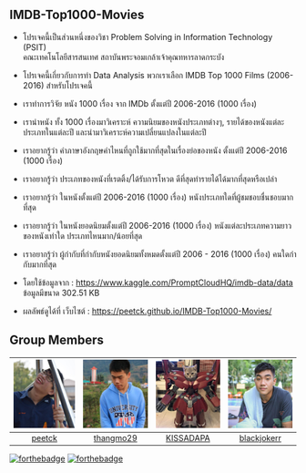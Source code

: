 ## IMDB-Top1000-Movies
* โปรเจคนี้เป็นส่วนหนึ่งของวิชา Problem Solving in Information Technology (PSIT)  
คณะเทคโนโลยีสารสนเทศ สถาบันพระจอมเกล้าเจ้าคุณทหารลาดกระบัง

* โปรเจคนี้เกี่ยวกับการทํา Data Analysis พวกเราเลือก IMDB Top 1000 Films (2006-2016) สําหรับโปรเจคนี้

* เราทำการวิจัย หนัง 1000 เรื่อง จาก IMDb ตั้งแต่ปี 2006-2016 (1000 เรื่อง)

* เรานำหนัง ทั้ง 1000 เรื่องมาวิเคราะห์ ความนิยมของหนังประเภทต่างๆ, รายได้ของหนังแต่ละประเภทในแต่ละปี และนำมาวิเคราะห์ความเปลี่ยนแปลงในแต่ละปี

* เราอยากรู้ว่า คําภาษาอังกฤษคําไหนที่ถูกใช้มากที่สุดในเรื่องย่อของหนัง ตั้งแต่ปี 2006-2016 (1000 เรื่อง)

* เราอยากรู้ว่า ประเภทของหนังที่เรตติ้ง/ได้รับการโหวต ดีที่สุดทํารายได้ได้มากที่สุดหรือเปล่า

* เราอยากรู้ว่า ในหนังตั้งแต่ปี 2006-2016 (1000 เรื่อง) หนังประเภทใดที่ผู้ชมชอบชื่นชอบมากที่สุด

* เราอยากรู้ว่า ในหนังยอดนิยมตั้งแต่ปี 2006-2016 (1000 เรื่อง) หนังแต่ละประเภทความยาวของหนังเท่าใด ประเภทไหนมาก/น้อยที่สุด

* เราอยากรู้ว่า ผู้กํากับที่กํากับหนังยอดนิยมทั้งหมดตั้งแต่ปี 2006 - 2016 (1000 เรื่อง) คนใดกํากับมากที่สุด

* โดยใช้ข้อมูลจาก : https://www.kaggle.com/PromptCloudHQ/imdb-data/data ข้อมูลมีขนาด 302.51 KB

* ผลลัพธ์ดูได้ที่ เว็บไซต์ : https://peetck.github.io/IMDB-Top1000-Movies/
## Group Members
 |<img src="docs/assets/team/01.jpg" width="120px" height="120px">|<img src="docs/assets/team/04.jpg" width="120px" height="120px">|<img src="docs/assets/team/03.jpg" width="120px" height="120px">|<img src="docs/assets/team/02.jpg" width="120px" height="120px">|
|:---:|:---:|:---:|:---:|
|[peetck](https://github.com/peetck)|[thangmo29](https://github.com/thangmo29)|[KISSADAPA](https://github.com/KISSADAPA)|[blackjokerr](https://github.com/blackjokerrr)|ศรัณย์<br>ยันตะบุษย์|วรภัทร<br>ภัทรเมธาวรกุล|กฤษฎาภา<br>ง่วนจร|ศิรวิทย์<br>ยอดจิตร|


[![forthebadge](https://forthebadge.com/images/badges/made-with-python.svg)](https://forthebadge.com)
[![forthebadge](https://forthebadge.com/images/badges/built-with-love.svg)](https://forthebadge.com)
